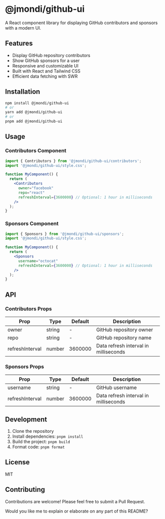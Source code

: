 # @jmondi/github-ui

A React component library for displaying GitHub contributors and sponsors with a modern UI.

## Features

- Display GitHub repository contributors
- Show GitHub sponsors for a user
- Responsive and customizable UI
- Built with React and Tailwind CSS
- Efficient data fetching with SWR

## Installation

```bash
npm install @jmondi/github-ui
# or
yarn add @jmondi/github-ui
# or
pnpm add @jmondi/github-ui
```

## Usage

### Contributors Component

```jsx
import { Contributors } from '@jmondi/github-ui/contributors';
import '@jmondi/github-ui/style.css';

function MyComponent() {
  return (
    <Contributors
      owner="facebook"
      repo="react"
      refreshInterval={3600000} // Optional: 1 hour in milliseconds
    />
  );
}
```

### Sponsors Component

```jsx
import { Sponsors } from '@jmondi/github-ui/sponsors';
import '@jmondi/github-ui/style.css';

function MyComponent() {
  return (
    <Sponsors
      username="octocat"
      refreshInterval={3600000} // Optional: 1 hour in milliseconds
    />
  );
}
```

## API

### Contributors Props

| Prop | Type | Default | Description |
|------|------|---------|-------------|
| owner | string | - | GitHub repository owner |
| repo | string | - | GitHub repository name |
| refreshInterval | number | 3600000 | Data refresh interval in milliseconds |

### Sponsors Props

| Prop | Type | Default | Description |
|------|------|---------|-------------|
| username | string | - | GitHub username |
| refreshInterval | number | 3600000 | Data refresh interval in milliseconds |

## Development

1. Clone the repository
2. Install dependencies: `pnpm install`
3. Build the project: `pnpm build`
4. Format code: `pnpm format`

## License

MIT

## Contributing

Contributions are welcome! Please feel free to submit a Pull Request.

Would you like me to explain or elaborate on any part of this README?
